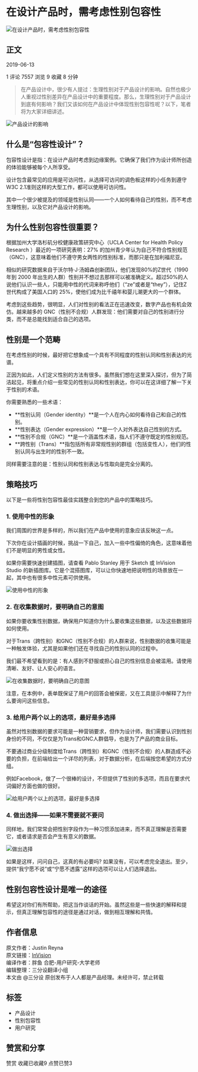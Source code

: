 # 在设计产品时，需考虑性别包容性

![在设计产品时，需考虑性别包容性](https://image.woshipm.com/2023/04/20/ccd2c568-df59-11ed-9dfa-00163e0b5ff3.jpg?x-oss-process=image/quality,q_80/format,webp)

## 正文

2019-06-13

1 评论 7557 浏览 9 收藏 8 分钟

> 在产品设计中，很少有人提过：生理性别对于产品设计的影响。自然也极少人重视过性别差异在产品设计中的重要程度。那么，生理性别对于产品设计到底有何影响？我们又该如何在产品设计中体现性别包容性呢？以下，笔者将为大家详细讲述。

![产品设计的影响](https://image.woshipm.com/wp-files/2019/06/aNblB80RNynhlGMVMHAa.jpg)

## 什么是“包容性设计”？

包容性设计是指：在设计产品时考虑到边缘案例。它确保了我们作为设计师所创造的体验能够被每个人所享受。

设计包含最常见的应用是可访问性，从选择可访问的调色板这样的小任务到遵守W3C 2.1准则这样的大型工作，都可以使用可访问性。

其中一个很少被提及的领域是性别认同——一个人如何看待自己的性别，而不考虑生理性别，以及它对产品设计的影响。

## 为什么性别包容性很重要？

根据加州大学洛杉矶分校健康政策研究中心（UCLA Center for Health Policy Research ）最近的一项研究表明：27% 的加州青少年认为自己不符合性别规范（GNC），这意味着他们不遵守男女两性的性别标准，而那只是在加利福尼亚。

相似的研究数据来自于沃尔特·J·汤姆森创新团队，他们发现80%的Z世代（1990 年到 2000 年出生的人群）性别并不想过去那样可以被准确定义。超过50%的人说他们认识一些人，只能用中性的代词来称呼他们（“ze”或者是“they”），记住Z世代构成了美国人口的 25%，使他们成为比千禧年和婴儿潮更大的一个群体。

考虑到这些趋势，很明显，人们对性别的看法正在迅速改变，数字产品也有机会效仿。越来越多的 GNC（性别不合规）人群发现：他们需要对自己的性别进行分类，而不是总能找到适合自己的选项。

## 性别是一个范畴

在考虑性别的时候，最好把它想象成一个具有不同程度的性别认同和性别表达的光谱。

正因为如此，人们定义性别的方法有很多。虽然我们想在这里深入探讨，但为了简洁起见，将重点介绍一些常见的性别认同和性别表达，你可以在这详细了解一下关于性别的术语。

你需要熟悉的一些术语：

- **性别认同（Gender identity）**是一个人在内心如何看待自己和自己的性别。
- **性别表达（Gender expression）**是一个人对外表达自己性别的方式。
- **性别不合规（GNC）**是一个涵盖性术语，指人们不遵守既定的性别规范。
- **跨性别（Trans）**指包括所有非常规性别的群组（包括变性人），他们的性别认同与出生时的性别不一致。

同样需要注意的是：性别认同和性别表达与性取向是完全分离的。

## 策略技巧

以下是一些将性别包容性最佳实践整合到您的产品中的策略技巧。

### 1. 使用中性的形象

我们周围的世界是多样的，所以我们在产品中使用的意象应该反映这一点。

下次你在设计插画的时候，挑战一下自己，加入一些中性偏倚的角色，这意味着他们不是明显的男性或女性。

如果你需要快速创建插图，请查看 Pablo Stanley 用于 Sketch 或 InVision Studio 的新插图库。它是个混搭图库，可以让你快速地把说明性的场景放在一起，其中也有很多中性元素可供使用。

![使用中性的形象](https://image.woshipm.com/wp-files/2019/06/IVYeLMG0s6QXJSnW1opK.jpeg)

### 2. 在收集数据时，要明确自己的意图

如果你要收集性别数据，确保用户知道你为什么要收集这些数据，以及这些数据将如何使用。

对于Trans（跨性别）和GNC（性别不合规）的人群来说，性别数据的收集可能是一种触发体验，尤其是如果他们还在寻找自己的性别认同的过程中。

我们最不希望看到的是：有人感到不舒服或担心自己的性别信息会被滥用。请使用清晰、友好、让人安心的语言。

![在收集数据时，要明确自己的意图](https://image.woshipm.com/wp-files/2019/06/GCUTtL03dYNqVB84ltw1.jpeg)

注意，在本例中，表单既保证了用户的回答会被保密，又在工具提示中解释了为什么要询问这些信息。

### 3. 给用户两个以上的选项，最好是多选择

虽然对性别数据的要求可能是一种营销要求，但作为设计师，我们需要认识到性别身份的不同，不仅仅是为Trans和GNC人群倡导，也是为了产品的商业目标。

不要通过商业分级制度给Trans（跨性别）和GNC（性别不合规）的人群造成不必要的负担，在前端给出一个详尽的列表，对于数据分析，在后端按您希望的方式分组。

例如Facebook，做了一个很棒的设计，不但提供了性别的多选项，而且在要求代词偏好方面也做的很好。

![给用户两个以上的选项，最好是多选择](https://image.woshipm.com/wp-files/2019/06/no9XCMTm7fqwbLYsTK88.jpeg)

### 4. 做出选择——如果不需要就不要问

同样地，我们常常会把性别字段作为一种习惯添加进来，而不真正理解是否需要它，或者请求是否会产生有意义的数据。

![做出选择](https://image.woshipm.com/wp-files/2019/06/7iSWX2cZLKhEcEpSOmAY.jpeg)

如果是这样，问问自己，这真的有必要吗? 如果没有，可以考虑完全退出。至少，提供“我宁愿不说”或“宁愿不透露”这样的选项可以让人们选择退出。

## 性别包容性设计是唯一的途径

希望这对你们有所帮助，把这当作谈话的开始。虽然这些是一些快速的解释和提示，但真正理解包容性的途径是通过对话，做到相互理解和共情。

## 作者信息

原文作者：Justin Reyna  
原文链接：[InVision](https://www.invisionapp.com/inside-design/designing-products-gender-inclusion/)  
编译作者：胖鱼 合肥-用户研究-大学老师  
编辑整理：三分设翻译小组  
本文由 @三分设 原创发布于人人都是产品经理。未经许可，禁止转载  

## 标签

- 产品设计
- 性别包容性
- 用户研究

## 赞赏和分享

赞赏 收藏已收藏9 点赞已赞3